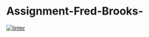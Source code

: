 # Assignment-Fred-Brooks-
[![linter](https://github.com/rewa718/Assignment-Fred-Brooks-/workflows/linter/badge.svg)](https://github.com/marketplace/actions/super-linter)

